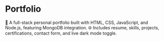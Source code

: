 # Portfolio
🚀 A full-stack personal portfolio built with HTML, CSS, JavaScript, and Node.js, featuring MongoDB integration. 🌐 Includes resume, skills, projects, certifications, contact form, and live dark mode toggle.
